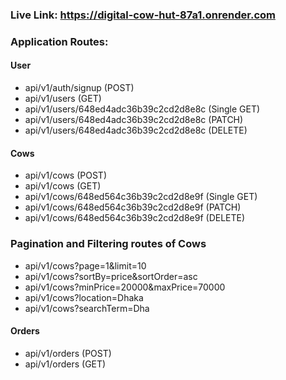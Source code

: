 ### Live Link: https://digital-cow-hut-87a1.onrender.com
  ### Application Routes:

   #### User
   - api/v1/auth/signup (POST)
   - api/v1/users (GET)
   - api/v1/users/648ed4adc36b39c2cd2d8e8c (Single GET)
   - api/v1/users/648ed4adc36b39c2cd2d8e8c (PATCH)
   - api/v1/users/648ed4adc36b39c2cd2d8e8c (DELETE)


   #### Cows
   - api/v1/cows (POST)
   - api/v1/cows (GET)
   - api/v1/cows/648ed564c36b39c2cd2d8e9f (Single GET)
   - api/v1/cows/648ed564c36b39c2cd2d8e9f (PATCH)
   - api/v1/cows/648ed564c36b39c2cd2d8e9f (DELETE) 

   ### Pagination and Filtering routes of Cows

   - api/v1/cows?page=1&limit=10
   - api/v1/cows?sortBy=price&sortOrder=asc
   - api/v1/cows?minPrice=20000&maxPrice=70000
   - api/v1/cows?location=Dhaka
   - api/v1/cows?searchTerm=Dha
     
  
   #### Orders
   - api/v1/orders (POST)
   - api/v1/orders (GET)
